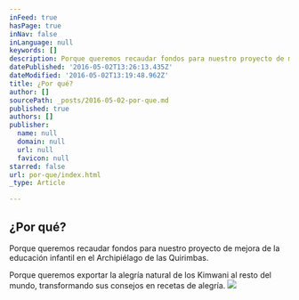 ```yaml
---
inFeed: true
hasPage: true
inNav: false
inLanguage: null
keywords: []
description: Porque queremos recaudar fondos para nuestro proyecto de mejora de la educación infantil en el Archipiélago de las Quirimbas.
datePublished: '2016-05-02T13:26:13.435Z'
dateModified: '2016-05-02T13:19:48.962Z'
title: ¿Por qué?
author: []
sourcePath: _posts/2016-05-02-por-que.md
published: true
authors: []
publisher:
  name: null
  domain: null
  url: null
  favicon: null
starred: false
url: por-que/index.html
_type: Article

---
```

## ¿Por qué?

Porque queremos recaudar fondos para nuestro proyecto de mejora de la educación infantil en el Archipiélago de las Quirimbas.

Porque queremos exportar la alegría natural de los Kimwani al resto del mundo, transformando sus consejos en recetas de alegría.
![](https://the-grid-user-content.s3-us-west-2.amazonaws.com/8080a62a-2ad9-4dcb-93db-88320e6722b5.png)